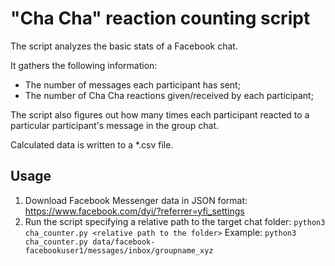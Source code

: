 # "Cha Cha" reaction counting script

The script analyzes the basic stats of a Facebook chat.

It gathers the following information:

* The number of messages each participant has sent;
* The number of Cha Cha reactions given/received by each participant;

The script also figures out how many times each participant reacted to a particular participant's message in the group chat.

Calculated data is written to a *.csv file.

## Usage

1. Download Facebook Messenger data in JSON format:
https://www.facebook.com/dyi/?referrer=yfi_settings
2. Run the script specifying a relative path to the target chat folder: 
`python3 cha_counter.py <relative path to the folder>`
Example:
`python3 cha_counter.py data/facebook-facebookuser1/messages/inbox/groupname_xyz`
